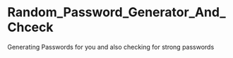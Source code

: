 # Random_Password_Generator_And_Chceck
Generating Passwords for you and also checking for strong passwords
